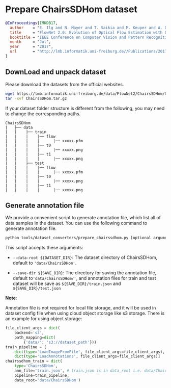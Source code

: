 # Prepare ChairsSDHom dataset

<!-- [DATASET] -->

```bibtex
@InProceedings{IMKDB17,
  author    = "E. Ilg and N. Mayer and T. Saikia and M. Keuper and A. Dosovitskiy and T. Brox",
  title     = "FlowNet 2.0: Evolution of Optical Flow Estimation with Deep Networks",
  booktitle = "IEEE Conference on Computer Vision and Pattern Recognition (CVPR)",
  month     = "Jul",
  year      = "2017",
  url       = "http://lmb.informatik.uni-freiburg.de//Publications/2017/IMKDB17"
}
```

## DownLoad and unpack dataset

Please download the datasets from the official websites.

```bash
wget https://lmb.informatik.uni-freiburg.de/data/FlowNet2/ChairsSDHom/ChairsSDHom.tar.gz
tar -xvf ChairsSDHom.tar.gz
```

If your dataset folder structure is different from the following, you may need to change the corresponding paths.

```text
ChairsSDHom
|   ├── data
|   |    ├── train
|   |    |    |── flow
|   |    |    |      |── xxxxx.pfm
|   |    |    |── t0
|   |    |    |      |── xxxxx.png
|   |    |    |── t1
|   |    |    |      |── xxxxx.png
|   |    ├── test
|   |    |    |── flow
|   |    |    |      |── xxxxx.pfm
|   |    |    |── t0
|   |    |    |      |── xxxxx.png
|   |    |    |── t1
|   |    |    |      |── xxxxx.png
```

## Generate annotation file

We provide a convenient script to generate annotation file, which list all of data samples in the dataset.
You can use the following command to generate annotation file.

```bash
python tools/dataset_converters/prepare_chairssdhom.py [optional arguments]
```

This script accepts these arguments:

- `--data-root ${DATASET_DIR}`: The dataset directory of ChairsSDHom, default to `'data/ChairsSDHom'`.

- `--save-dir ${SAVE_DIR}`: The directory for saving the annotation file, default to`'data/ChairsSDHom/'`,
  and annotation files for train and test dataset will be save as `${SAVE_DIR}/train.json` and `${SAVE_DIR}/test.json`

**Note**:

Annotation file is not required for local file storage, and it will be used in dataset config file when using cloud object storage like s3 storage. There is an example for using object storage:

```python
file_client_args = dict(
    backend='s3',
    path_mapping=dict(
        {'data/': 's3://dataset_path'}))
train_pipeline = [
    dict(type='LoadImageFromFile', file_client_args=file_client_args),
    dict(type='LoadAnnotations', file_client_args=file_client_args)]
chairssdhom_train = dict(
    type='ChairsSDHom',
    ann_file='train.json', # train.json is in data_root i.e. data/ChairsSDHom/
    pipeline=train_pipeline,
    data_root='data/ChairsSDHom')
```
